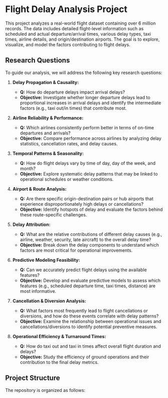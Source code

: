 # Flight Delay Analysis Project

This project analyzes a real-world flight dataset containing over 6 million records. The data includes detailed flight-level information such as scheduled and actual departure/arrival times, various delay types, taxi times, airline details, and origin/destination airports. The goal is to explore, visualize, and model the factors contributing to flight delays.

## Research Questions

To guide our analysis, we will address the following key research questions:

1. **Delay Propagation & Causality:**  
   - **Q:** How do departure delays impact arrival delays?  
   - **Objective:** Investigate whether longer departure delays lead to proportional increases in arrival delays and identify the intermediate factors (e.g., taxi out/in times) that contribute most.

2. **Airline Reliability & Performance:**  
   - **Q:** Which airlines consistently perform better in terms of on-time departures and arrivals?  
   - **Objective:** Compare performance across airlines by analyzing delay statistics, cancellation rates, and delay causes.

3. **Temporal Patterns & Seasonality:**  
   - **Q:** How do flight delays vary by time of day, day of the week, and month?  
   - **Objective:** Explore systematic delay patterns that may be linked to operational schedules or weather conditions.

4. **Airport & Route Analysis:**  
   - **Q:** Are there specific origin-destination pairs or hub airports that experience disproportionately high delays or cancellations?  
   - **Objective:** Identify hotspots of delay and evaluate the factors behind these route-specific challenges.

5. **Delay Attribution:**  
   - **Q:** What are the relative contributions of different delay causes (e.g., airline, weather, security, late aircraft) to the overall delay time?  
   - **Objective:** Break down the delay components to understand which factors are most critical for operational improvements.

6. **Predictive Modeling Feasibility:**  
   - **Q:** Can we accurately predict flight delays using the available features?  
   - **Objective:** Develop and evaluate predictive models to assess which features (e.g., scheduled departure time, taxi times, distance) are most informative.

7. **Cancellation & Diversion Analysis:**  
   - **Q:** What factors most frequently lead to flight cancellations or diversions, and how do these events correlate with delay patterns?  
   - **Objective:** Examine the relationship between operational issues and cancellations/diversions to identify potential preventive measures.

8. **Operational Efficiency & Turnaround Times:**  
   - **Q:** How do taxi out and taxi in times affect overall flight duration and delays?  
   - **Objective:** Study the efficiency of ground operations and their contribution to the final delay metrics.

## Project Structure

The repository is organized as follows:

